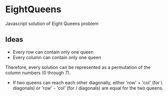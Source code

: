 EightQueens
===========

Javascript solution of Eight Queens problem


Ideas
-----

* Every row can contain only one queen
* Every column can contain only one queen

Therefore, every solution can be represented as a permutation of the column numbers (0 through 7).

* If two queens can reach each other diagonally, either 'row' + 'col' (for \ diagonals) or 'row' - 'col' (for / diagonals) are equal for the two queens.
